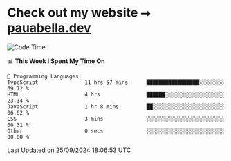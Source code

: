 # Check out my website ⭢ [pauabella.dev](https://pauabella.dev)

<!--START_SECTION:waka-->
![Code Time](http://img.shields.io/badge/Code%20Time-3%2C749%20hrs%2027%20mins-blue)

📊 **This Week I Spent My Time On** 

```text
💬 Programming Languages: 
TypeScript               11 hrs 57 mins      █████████████████░░░░░░░░   69.72 % 
HTML                     4 hrs               ██████░░░░░░░░░░░░░░░░░░░   23.34 % 
JavaScript               1 hr 8 mins         ██░░░░░░░░░░░░░░░░░░░░░░░   06.62 % 
CSS                      3 mins              ░░░░░░░░░░░░░░░░░░░░░░░░░   00.31 % 
Other                    0 secs              ░░░░░░░░░░░░░░░░░░░░░░░░░   00.00 % 
```


 Last Updated on 25/09/2024 18:06:53 UTC
<!--END_SECTION:waka-->
